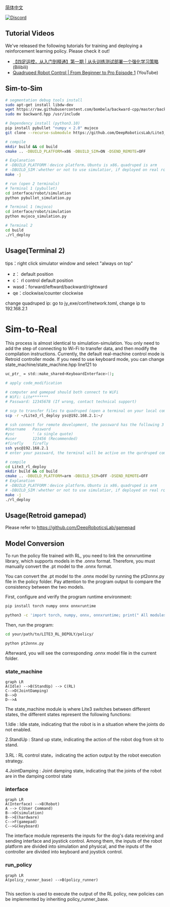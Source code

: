 [简体中文](./README.md)

[![Discord](https://img.shields.io/badge/-Discord-5865F2?style=flat&logo=Discord&logoColor=white)](https://discord.gg/gdM9mQutC8)
## Tutorial Videos
We've released the following tutorials for training and deploying a reinforcement learning policy. Please check it out! 
- [【四足运控，从入门到精通】第一期 | 从头训练测试部署一个强化学习策略](https://www.bilibili.com/video/BV1xKabz9E2d/?share_source=copy_web&vd_source=57f46145c37bfb96f7583c9e02081590) (Bilibili)  
- [Quadruped Robot Control | From Beginner to Pro Episode 1](https://youtu.be/adrdWCOHzC8?si=sAfsiPRhBu3kEJWo) (YouTube)

## Sim-to-Sim

```bash
# segmentation debug tools install
sudo apt-get install libdw-dev
wget https://raw.githubusercontent.com/bombela/backward-cpp/master/backward.hpp
sudo mv backward.hpp /usr/include

# Dependency install (python3.10)
pip install pybullet "numpy < 2.0" mujoco
git clone --recurse-submodule https://github.com/DeepRoboticsLab/Lite3_rl_deploy.git

# compile
mkdir build && cd build
cmake .. -DBUILD_PLATFORM=x86 -DBUILD_SIM=ON -DSEND_REMOTE=OFF

# Explanation
# -DBUILD_PLATFORM：device platform，Ubuntu is x86，quadruped is arm
# -DBUILD_SIM：whether or not to use simulatior, if deployed on real robots, set to OFF 
make -j
```

```bash
# run (open 2 terminals)
# Terminal 1 (pybullet)
cd interface/robot/simulation
python pybullet_simulation.py

# Terminal 1 (mujoco)
cd interface/robot/simulation
python mujoco_simulation.py

# Terminal 2 
cd build
./rl_deploy
```

## Usage(Terminal 2)

tips：right click simulator window and select "always on top"

- z： default position
- c： rl control default position
- wasd：forward/leftward/backward/rightward
- qe：clockwise/counter clockwise

change quadruped ip: go to jy_exe/conf/network.toml, change ip to 192.168.2.1
# Sim-to-Real
This process is almost identical to simulation-simulation. You only need to add the step of connecting to Wi-Fi to transfer data, and then modify the compilation instructions. Currently, the default real-machine control mode is Retroid controller mode. If you need to use keyboard mode, you can change state_machine/state_machine.hpp line121 to
```bash
uc_ptr_ = std::make_shared<KeyboardInterface>();
```
```bash
# apply code_modification

# computer and gamepad should both connect to WiFi
# WiFi: Lite*******
# Passward: 12345678 (If wrong, contact technical support)

# scp to transfer files to quadruped (open a terminal on your local computer)
scp -r ~/Lite3_rl_deploy ysc@192.168.2.1:~/

# ssh connect for remote development, the passward has the following 3 combinations
#Username	Password
#ysc		' (a single quote)
#user		123456 (Recommended)
#firefly	firefly
ssh ysc@192.168.2.1
# enter your passward, the terminal will be active on the qurdruped computer

# compile
cd Lite3_rl_deploy
mkdir build && cd build
cmake .. -DBUILD_PLATFORM=arm -DBUILD_SIM=OFF -DSEND_REMOTE=OFF 
# Explanation
# -DBUILD_PLATFORM：device platform，Ubuntu is x86，quadruped is arm
# -DBUILD_SIM：whether or not to use simulatior, if deployed on real robots, set to OFF 
make -j
./rl_deploy
```

## Usage(Retroid gamepad)

Please refer to https://github.com/DeepRoboticsLab/gamepad

## Model Conversion

To run the policy file trained with RL, you need to link the onnxruntime library, which supports models in the .onnx format. Therefore, you must manually convert the .pt model to the .onnx format.

You can convert the .pt model to the .onnx model by running the pt2onnx.py file in the policy folder. Pay attention to the program output to compare the consistency between the two models.

First, configure and verify the program runtime environment:

```bash
pip install torch numpy onnx onnxruntime

python3 -c 'import torch, numpy, onnx, onnxruntime; print(" All modules OK")'
```

Then, run the program:

```bash
cd your/path/to/LITE3_RL_DEPOLY/policy/

python pt2onnx.py
```

Afterward, you will see the corresponding .onnx model file in the current folder.

### state_machine


```mermaid
graph LR
A(Idle) -->B(StandUp) --> C(RL) 
C-->D(JointDamping)
B-->D
D-->A

```

The state_machine module is where Lite3 switches between different states, the different states represent the following functions:

1.Idle : Idle state, indicating that the robot is in a situation where the joints do not enabled.

2.StandUp : Stand up state, indicating the action of the robot dog from sit to stand.

3.RL : RL control state，indicating the action output by the robot execution strategy.

4.JointDamping : Joint damping state, indicating that the joints of the robot are in the damping control state

### interface

```mermaid
graph LR
A(Interface) -->B(Robot)
A --> C(User Command)
B-->D(simulation)
B-->E(hardware)
C-->F(gamepad)
C-->G(keyboard)

```

The interface module represents the inputs for the dog's data receiving and sending interface and joystick control. Among them, the inputs of the robot platform are divided into simulation and physical, and the inputs of the controller are divided into keyboard and joystick control.

### run_policy

```mermaid
graph LR
A(policy_runner_base) -->B(policy_runner)


```

This section is used to execute the output of the RL policy, new policies can be implemented by inheriting policy_runner_base.


